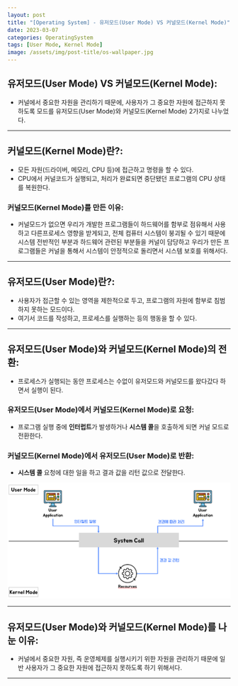 ```yaml
---
layout: post
title: "[Operating System] - 유저모드(User Mode) VS 커널모드(Kernel Mode)"
date: 2023-03-07
categories: OperatingSystem
tags: [User Mode, Kernel Mode]
image: /assets/img/post-title/os-wallpaper.jpg
---
```


## 유저모드(User Mode) VS 커널모드(Kernel Mode):
- 커널에서 중요한 자원을 관리하기 때문에, 사용자가 그 중요한 자원에 접근하지 못하도록 모드를 유저모드(User Mode)와 커널모드(Kernel Mode) 2가지로 나누었다.

* * *

## 커널모드(Kernel Mode)란?:
- 모든 자원(드라이버, 메모리, CPU 등)에 접근하고 명령을 할 수 있다.
- CPU에서 커널코드가 실행되고, 처리가 완료되면 중단됐던 프로그램의 CPU 상태를 복원한다.

### 커널모드(Kernel Mode)를 만든 이유:
- 커널모드가 없으면 우리가 개발한 프로그램들이 하드웨어를 함부로 점유해서 사용하고 다른프로세스 영향을 받게되고, 전체 컴퓨터 시스템이 붕괴될 수 있기 때문에 시스템 전반적인 부분과 하드웨어 관련된 부분들을 커널이 담당하고 우리가 만든 프로그램들은 커널을 통해서 시스템이 안정적으로 돌리면서 시스템 보호를 위해서다.

* * *

## 유저모드(User Mode)란?:
- 사용자가 접근할 수 있는 영역을 제한적으로 두고, 프로그램의 자원에 함부로 침범하지 못하는 모드이다.
- 여기서 코드를 작성하고, 프로세스를 실행하는 등의 행동을 할 수 있다.

* * *

## 유저모드(User Mode)와 커널모드(Kernel Mode)의 전환:
- 프로세스가 실행되는 동안 프로세스는 수없이 유저모드와 커널모드를 왔다갔다 하면서 실행이 된다.

### 유저모드(User Mode)에서 커널모드(Kernel Mode)로 요청:
- 프로그램 실행 중에 **인터럽트**가 발생하거나 **시스템 콜**을 호출하게 되면 커널 모드로 전환한다.

### 커널모드(Kernel Mode)에서 유저모드(User Mode)로 반환:
- **시스템 콜** 요청에 대한 일을 하고 결과 값을 리턴 값으로 전달한다.

[![텍스트](/assets/img/post/Operating%20System/%EC%9C%A0%EC%A0%80%EB%AA%A8%EB%93%9C%20%EC%BB%A4%EB%84%90%EB%AA%A8%EB%93%9C%20%ED%9D%90%EB%A6%84.png)](/assets/img/post/Operating%20System/%EC%9C%A0%EC%A0%80%EB%AA%A8%EB%93%9C%20%EC%BB%A4%EB%84%90%EB%AA%A8%EB%93%9C%20%ED%9D%90%EB%A6%84.png)

* * *

## 유저모드(User Mode)와 커널모드(Kernel Mode)를 나눈 이유:
- 커널에서 중요한 자원, 즉 운영체제를 실행시키기 위한 자원을 관리하기 때문에 일반 사용자가 그 중요한 자원에 접근하지 못하도록 하기 위해서다.

* * *